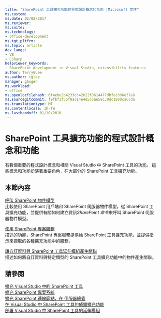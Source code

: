 ```yaml
---
title: "SharePoint 工具擴充功能的程式設計概念和功能 |Microsoft 文件"
ms.custom: 
ms.date: 02/02/2017
ms.reviewer: 
ms.suite: 
ms.technology:
- office-development
ms.tgt_pltfrm: 
ms.topic: article
dev_langs:
- VB
- CSharp
helpviewer_keywords:
- SharePoint development in Visual Studio, extensibility features
author: TerryGLee
ms.author: tglee
manager: ghogen
ms.workload:
- office
ms.openlocfilehash: 6f4ebe2b4233cb42822f0614477dbfec006e37a8
ms.sourcegitcommit: f9fbf1f55f9ac14e4e5c6ae58c30dc1800ca6cda
ms.translationtype: MT
ms.contentlocale: zh-TW
ms.lasthandoff: 01/10/2018
---
```

# <a name="programming-concepts-and-features-for-sharepoint-tools-extensions"></a>SharePoint 工具擴充功能的程式設計概念和功能
  有數個重要的程式設計概念和相關 Visual Studio 中 SharePoint 工具的功能。 這些概念和功能扮演著重要角色，在大部分的 SharePoint 工具擴充功能。  
  
## <a name="in-this-section"></a>本節內容  
 [呼叫 SharePoint 物件模型](../sharepoint/calling-into-the-sharepoint-object-models.md)  
 比較使用 SharePoint 用戶端和 SharePoint 伺服器物件模型，從 SharePoint 工具擴充功能，並提供有關如何建立資訊*SharePoint 命令*來呼叫 SharePoint 伺服器物件模型。  
  
 [使用 SharePoint 專案服務](../sharepoint/using-the-sharepoint-project-service.md)  
 描述的功能，SharePoint 專案服務提供給 SharePoint 工具擴充功能，並提供指示來擷取的各種擴充功能中的服務。  
  
 [讓自訂資料與 SharePoint 工具延伸模組產生關聯](../sharepoint/associating-custom-data-with-sharepoint-tools-extensions.md)  
 描述如何將自訂資料與特定類型的 SharePoint 工具擴充功能中的物件產生關聯。  
  
## <a name="see-also"></a>請參閱  
 [擴充 Visual Studio 中的 SharePoint 工具](../sharepoint/extending-the-sharepoint-tools-in-visual-studio.md)   
 [擴充 SharePoint 專案系統](../sharepoint/extending-the-sharepoint-project-system.md)   
 [擴充 SharePoint 連線節點，在 伺服器總管](../sharepoint/extending-the-sharepoint-connections-node-in-server-explorer.md)   
 [在 Visual Studio 中 SharePoint 工具的偵錯擴充功能](../sharepoint/debugging-extensions-for-the-sharepoint-tools-in-visual-studio.md)   
 [部署 Visual Studio 中 SharePoint 工具的延伸模組](../sharepoint/deploying-extensions-for-the-sharepoint-tools-in-visual-studio.md)  
  
  